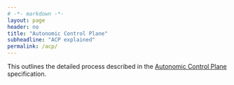 ```yaml
---
# -*- markdown -*-
layout: page
header: no
title: "Autonomic Control Plane"
subheadline: "ACP explained"
permalink: /acp/
---
```


This outlines the detailed process described in the [Autonomic Control Plane](https://tools.ietf.org/html/draft-ietf-anima-autonomic-control-plane-12) specification.
